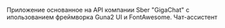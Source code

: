 Приложение основанное на API компании Sber "GigaChat" с ипользованием фреймворка Guna2 UI и FontAwesome.
Чат-ассистент
